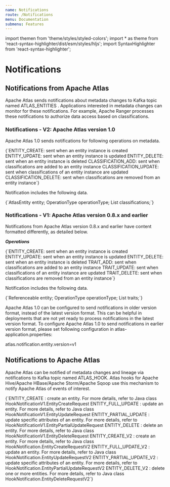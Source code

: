 ```yaml
---
name: Notifications
route: /Notifications
menu: Documentation
submenu: Features
---
```


import  themen  from 'theme/styles/styled-colors';
import  * as theme  from 'react-syntax-highlighter/dist/esm/styles/hljs';
import SyntaxHighlighter from 'react-syntax-highlighter';

# Notifications

## Notifications from Apache Atlas
Apache Atlas sends notifications about metadata changes to Kafka topic named ATLAS_ENTITIES .
Applications interested in metadata changes can monitor for these notifications.
For example, Apache Ranger processes these notifications to authorize data access based on classifications.


### Notifications - V2: Apache Atlas version 1.0
Apache Atlas 1.0 sends notifications for following operations on metadata.

<SyntaxHighlighter wrapLines={true} language="shell" style={theme.dark}>
   {`ENTITY_CREATE:         sent when an entity instance is created
      ENTITY_UPDATE:         sent when an entity instance is updated
      ENTITY_DELETE:         sent when an entity instance is deleted
      CLASSIFICATION_ADD:    sent when classifications are added to an entity instance
      CLASSIFICATION_UPDATE: sent when classifications of an entity instance are updated
      CLASSIFICATION_DELETE: sent when classifications are removed from an entity instance`}
 </SyntaxHighlighter>

Notification includes the following data.

<SyntaxHighlighter wrapLines={true} language="shell" style={theme.dark}>
{`AtlasEntity  entity;
   OperationType operationType;
   List<AtlasClassification>  classifications;`}
</SyntaxHighlighter>

### Notifications - V1: Apache Atlas version 0.8.x and earlier
Notifications from Apache Atlas version 0.8.x and earlier have content formatted differently, as detailed below.

__*Operations*__

<SyntaxHighlighter wrapLines={true} language="shell" style={theme.dark}>
   {`ENTITY_CREATE: sent when an entity instance is created
      ENTITY_UPDATE: sent when an entity instance is updated
      ENTITY_DELETE: sent when an entity instance is deleted
      TRAIT_ADD:     sent when classifications are added to an entity instance
      TRAIT_UPDATE:  sent when classifications of an entity instance are updated
      TRAIT_DELETE:  sent when classifications are removed from an entity instance`}
</SyntaxHighlighter>

Notification includes the following data.

<SyntaxHighlighter wrapLines={true} language="shell" style={theme.dark}>
{`Referenceable entity;
   OperationType operationType;
   List<Struct>  traits;`}
</SyntaxHighlighter>

Apache Atlas 1.0 can be configured to send notifications in older version format, instead of the latest version format.
This can be helpful in deployments that are not yet ready to process notifications in the latest version format.
To configure Apache Atlas 1.0 to send notifications in earlier version format, please set following configuration in atlas-application.properties:

<SyntaxHighlighter wrapLines={true} language="shell" style={theme.dark}>
 atlas.notification.entity.version=v1
</SyntaxHighlighter>

## Notifications to Apache Atlas
Apache Atlas can be notified of metadata changes and lineage via notifications to Kafka topic named ATLAS_HOOK.
Atlas hooks for Apache Hive/Apache HBase/Apache Storm/Apache Sqoop use this mechanism to notify Apache Atlas of events of interest.

<SyntaxHighlighter wrapLines={true} language="shell" style={theme.dark}>
{`ENTITY_CREATE            : create an entity. For more details, refer to Java class HookNotificationV1.EntityCreateRequest
ENTITY_FULL_UPDATE       : update an entity. For more details, refer to Java class HookNotificationV1.EntityUpdateRequest
ENTITY_PARTIAL_UPDATE    : update specific attributes of an entity. For more details, refer to HookNotificationV1.EntityPartialUpdateRequest
ENTITY_DELETE            : delete an entity. For more details, refer to Java class HookNotificationV1.EntityDeleteRequest
ENTITY_CREATE_V2         : create an entity. For more details, refer to Java class HookNotification.EntityCreateRequestV2
ENTITY_FULL_UPDATE_V2    : update an entity. For more details, refer to Java class HookNotification.EntityUpdateRequestV2
ENTITY_PARTIAL_UPDATE_V2 : update specific attributes of an entity. For more details, refer to HookNotification.EntityPartialUpdateRequestV2
ENTITY_DELETE_V2         : delete one or more entities. For more details, refer to Java class HookNotification.EntityDeleteRequestV2`}
</SyntaxHighlighter>




